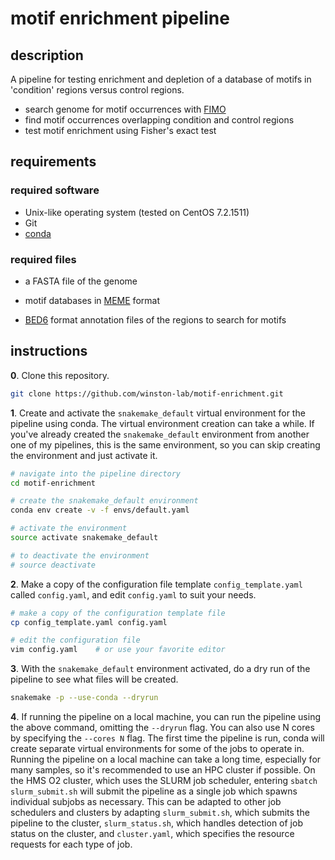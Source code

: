 
# motif enrichment pipeline

## description

A pipeline for testing enrichment and depletion of a database of motifs in 'condition' regions versus control regions.

- search genome for motif occurrences with [FIMO](http://meme-suite.org/doc/fimo.html) 
- find motif occurrences overlapping condition and control regions
- test motif enrichment using Fisher's exact test

## requirements

### required software

- Unix-like operating system (tested on CentOS 7.2.1511)
- Git
- [conda](https://conda.io/docs/user-guide/install/index.html)

### required files

- a FASTA file of the genome

- motif databases in [MEME](http://meme-suite.org/doc/meme-format.html) format

- [BED6](https://genome.ucsc.edu/FAQ/FAQformat.html#format1) format annotation files of the regions to search for motifs

## instructions
**0**. Clone this repository.

```bash
git clone https://github.com/winston-lab/motif-enrichment.git
```

**1**. Create and activate the `snakemake_default` virtual environment for the pipeline using conda. The virtual environment creation can take a while. If you've already created the `snakemake_default` environment from another one of my pipelines, this is the same environment, so you can skip creating the environment and just activate it.

```bash
# navigate into the pipeline directory
cd motif-enrichment

# create the snakemake_default environment
conda env create -v -f envs/default.yaml

# activate the environment
source activate snakemake_default

# to deactivate the environment
# source deactivate
```

**2**. Make a copy of the configuration file template `config_template.yaml` called `config.yaml`, and edit `config.yaml` to suit your needs.

```bash
# make a copy of the configuration template file
cp config_template.yaml config.yaml

# edit the configuration file
vim config.yaml    # or use your favorite editor
```

**3**. With the `snakemake_default` environment activated, do a dry run of the pipeline to see what files will be created.

```bash
snakemake -p --use-conda --dryrun
```

**4**. If running the pipeline on a local machine, you can run the pipeline using the above command, omitting the `--dryrun` flag. You can also use N cores by specifying the `--cores N` flag. The first time the pipeline is run, conda will create separate virtual environments for some of the jobs to operate in. Running the pipeline on a local machine can take a long time, especially for many samples, so it's recommended to use an HPC cluster if possible. On the HMS O2 cluster, which uses the SLURM job scheduler, entering `sbatch slurm_submit.sh` will submit the pipeline as a single job which spawns individual subjobs as necessary. This can be adapted to other job schedulers and clusters by adapting `slurm_submit.sh`, which submits the pipeline to the cluster, `slurm_status.sh`, which handles detection of job status on the cluster, and `cluster.yaml`, which specifies the resource requests for each type of job.

